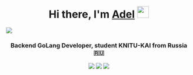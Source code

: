 <h1 align="center">Hi there, I'm <a href="https://t.me/adell_yusupov" target="_blank">Adel</a>
<img src="https://github.com/blackcater/blackcater/raw/main/images/Hi.gif" height="32"/></h1>
<img src="https://2ch.hk/gd/src/823254/16592741946110.png"/>
<h3 align="center">Backend GoLang Developer, student KNITU-KAI from Russia 🇷🇺</h3>
<div align="center">
  <img align="center" src="https://img.shields.io/badge/Go-00ADD8?style=for-the-badge&logo=go&logoColor=white"/>
  <img align="center" src="https://img.shields.io/badge/Go-00ADD8?style=for-the-badge&logo=go&logoColor=white"/>
  <img align="center" src="https://img.shields.io/badge/Go-00ADD8?style=for-the-badge&logo=go&logoColor=white"/>
</div>

